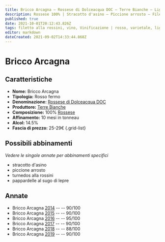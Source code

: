 ```yaml
---
title: Bricco Arcagna – Rossese di Dolceacqua DOC – Terre Bianche – Liguria (IT) – 25-29€ – 3★-5★
description: Rossese 100% | Stracotto d'asino – Piccione arrosto – Filetto alla rossini – Pappardelle al sugo di lepre – Punta di vitello al ginepro
published: true
date: 2021-10-01T20:12:43.826Z
tags: filetto alla rossini, vino, Vinificazione | rosso, varietale, liguria, fermo, Valutazioni | 5 stelle, rossese, stracotto d'asino, piccione arrosto, pappardelle al sugo di lepre, Prezzi | 25-29€
editor: markdown
dateCreated: 2021-09-02T14:33:44.868Z
---
```


# Bricco Arcagna

## Caratteristiche
- **Nome:** Bricco Arcagna
- **Tipologia:** Rosso fermo
- **Denominazione:** [Rossese di Dolceacqua DOC](/denominazioni/Italia/Liguria/DOC/Rossese-di-Dolceacqua) 
- **Produttore:** [Terre Bianche](/produttori/Italia/Liguria/Terre-Bianche) 
- **Composizione:** 100% [Rossese](/vitigni/Italia/bacca-nera/rossese)
- **Affinamento:** 10 mesi in tonneau
- **Alcol:** 14.5%
- **Fascia di prezzo:** 25-29€
{.grid-list}



## Possibili abbinamenti
*Vedere le singole annate per abbinamenti specifici*

- stracotto d'asino
- piccione arrosto
- turnedos alla rossini
- pappardelle al sugo di lepre

## Annate
- Bricco Arcagna [2014](vini/Italia/Liguria/Terre-Bianche/Bricco-Arcagna/2014) -- <span class="star-4"></span> -- 90/100
- Bricco Arcagna [2015](vini/Italia/Liguria/Terre-Bianche/Bricco-Arcagna/2015) -- <span class="star-4"></span> -- 90/100
- Bricco Arcagna [2016](vini/Italia/Liguria/Terre-Bianche/Bricco-Arcagna/2016) -- <span class="star-5"></span> -- 95/100
- Bricco Arcagna [2017](vini/Italia/Liguria/Terre-Bianche/Bricco-Arcagna/2017) -- <span class="star-4"></span> -- 90/100
- Bricco Arcagna [2018](vini/Italia/Liguria/Terre-Bianche/Bricco-Arcagna/2018) -- <span class="star-3"></span> -- 88/100
- Bricco Arcagna [2019](vini/Italia/Liguria/Terre-Bianche/Bricco-Arcagna/2019) -- <span class="star-4"></span> -- 90/100
